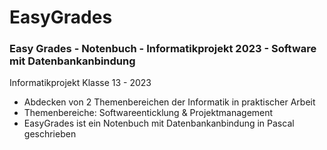 # EasyGrades

### Easy Grades - Notenbuch - Informatikprojekt 2023 - Software mit Datenbankanbindung

Informatikprojekt Klasse 13 - 2023
- Abdecken von 2 Themenbereichen der Informatik in praktischer Arbeit
- Themenbereiche: Softwareenticklung & Projektmanagement
- EasyGrades ist ein Notenbuch mit Datenbankanbindung in Pascal geschrieben

